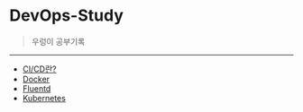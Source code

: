 # DevOps-Study
> 우렁이 공부기록

<hr />

- [CI/CD란?](https://github.com/DevOps-StudyRoom/DevOps-Study/blob/main/CI-CD/CI-CD.md)
- [Docker](https://github.com/DevOps-StudyRoom/DevOps-Study/blob/147c4fe685a699baab7d4f62159d897189de9553/Docker/Docker.md)
- [Fluentd](https://github.com/DevOps-StudyRoom/DevOps-Study/blob/main/EFK/Fluentd.md)
- [Kubernetes](https://github.com/DevOps-StudyRoom/DevOps-Study/blob/main/Kubernetes/Kubernetes.md)
